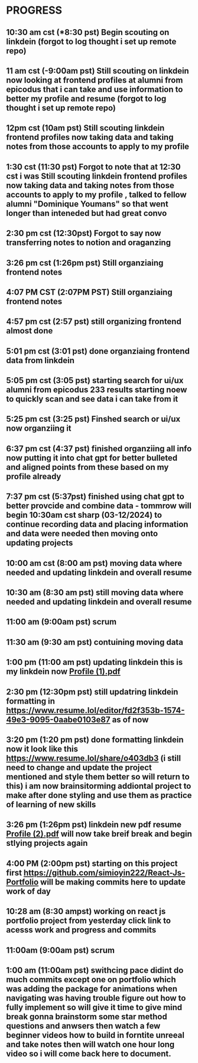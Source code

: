 # PROGRESS

## 10:30 am cst (*8:30 pst) Begin scouting on linkdein (forgot to log thought i set up remote repo)
## 11 am cst (-9:00am pst) Still scouting on linkdein now looking at frontend profiles at alumni from epicodus that i can take and use information to better my profile and resume (forgot to log thought i set up remote repo)
## 12pm cst (10am pst) Still scouting linkdein frontend profiles now taking data and taking notes from those accounts to apply to my profile
## 1:30 cst (11:30 pst) Forgot to note that at 12:30 cst i was Still scouting linkdein frontend profiles now taking data and taking notes from those accounts to apply to my profile , talked to fellow alumni "Dominique Youmans" so that went longer than inteneded but had great convo
## 2:30 pm cst (12:30pst) Forgot to say now transferring notes to notion and oraganzing 
## 3:26 pm cst (1:26pm pst) Still organziaing frontend notes
## 4:07 PM CST (2:07PM PST)  Still organziaing frontend notes
## 4:57 pm cst (2:57 pst) still organizing frontend almost done 
## 5:01 pm cst (3:01 pst) done organziaing frontend data from linkdein 
## 5:05 pm cst (3:05 pst) starting search for ui/ux alumni from epicodus 233 results starting noew to quickly scan and see data i can take from it
## 5:25 pm cst (3:25 pst) Finshed search or ui/ux now organziing it 
## 6:37 pm cst (4:37 pst) finished organziing all info now putting it into chat gpt for better bulleted and aligned points from these based on my profile already 
## 7:37 pm cst (5:37pst) finished using chat gpt to better provcide and combine data - tommrow will begin 10:30am cst sharp (03-12/2024) to continue recording data and placing information and data were needed then moving onto updating projects 
## 10:00 am cst (8:00 am pst) moving data where needed and updating linkdein and overall resume 
## 10:30 am (8:30 am pst) still moving data where needed and updating linkdein and overall resume 
## 11:00 am (9:00am pst) scrum 
## 11:30 am (9:30 am pst) contuining moving data 
## 1:00 pm (11:00 am pst) updating linkdein this is my linkdein now [Profile (1).pdf](https://github.com/simioyin222/PROGRESS/files/14576711/Profile.1.pdf)
## 2:30 pm (12:30pm pst) still updatring linkdein formatting in https://www.resume.lol/editor/fd2f353b-1574-49e3-9095-0aabe0103e87 as of now 
## 3:20 pm (1:20 pm pst) done formatting linkdein now it look like this https://www.resume.lol/share/o403db3 (i still need to change and update the project mentioned and style them better so will return to this) i am now brainsitorming addiontal project to make after done styling and use them as practice of learning of new skills 
## 3:26 pm (1:26pm pst) linkdein new pdf resume [Profile (2).pdf](https://github.com/simioyin222/PROGRESS/files/14578294/Profile.2.pdf) will now take breif break and begin stlying projects again 
## 4:00 PM (2:00pm pst) starting on this project first https://github.com/simioyin222/React-Js-Portfolio will be making commits here to update work of day 
## 10:28 am (8:30 ampst) working on react js portfolio project from yesterday click link to acesss work and progress and commits 
## 11:00am  (9:00am pst) scrum
## 1:00 am  (11:00am pst) swithcing pace didint do much commits except one on portfolio which was adding the package for animations when navigating was having trouble figure out how to fully implement so will give it time  to give mind break gonna brainstorm some star method questions and anwsers then watch a few beginner videos how to build in forntite unreeal and take notes then will watch one hour long video so i will come back here to document. 
